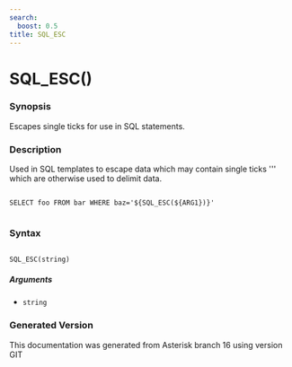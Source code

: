 ```yaml
---
search:
  boost: 0.5
title: SQL_ESC
---
```


# SQL_ESC()

### Synopsis

Escapes single ticks for use in SQL statements.

### Description

Used in SQL templates to escape data which may contain single ticks ''' which are otherwise used to delimit data.<br>

``` title="Example: Escape example"

SELECT foo FROM bar WHERE baz='${SQL_ESC(${ARG1})}'


```

### Syntax


```

SQL_ESC(string)
```
##### Arguments


* `string`


### Generated Version

This documentation was generated from Asterisk branch 16 using version GIT 